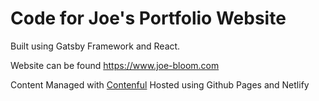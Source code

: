 # Code for Joe's Portfolio Website
Built using Gatsby Framework and React. 

Website can be found https://www.joe-bloom.com

Content Managed with [Contenful](https://www.contentful.com/)
Hosted using Github Pages and Netlify
